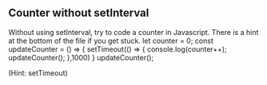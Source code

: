 ## Counter without setInterval

Without using setInterval, try to code a counter in Javascript. There is a hint at the bottom of the file if you get stuck.
let counter = 0;
const updateCounter = () => {
  setTimeout(() => {
    console.log(counter++);
    updateCounter();
  },1000)
}
updateCounter();







































































(Hint: setTimeout)
